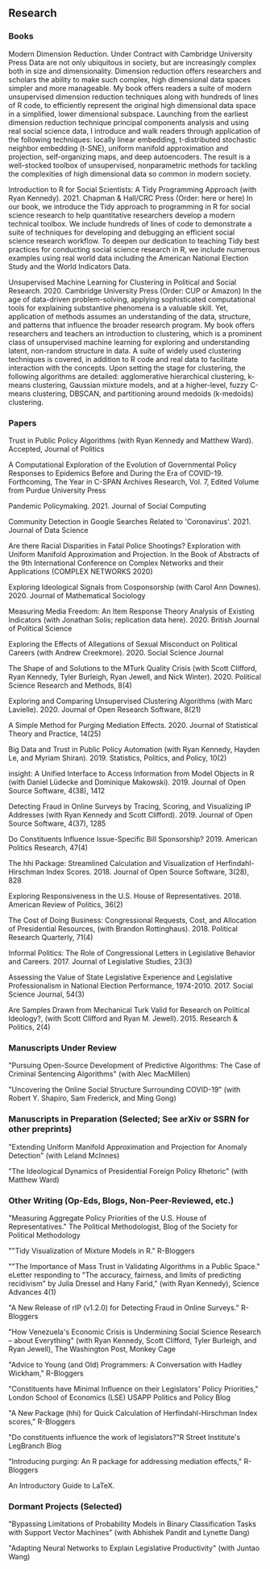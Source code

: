 ## Research

### Books

Modern Dimension Reduction. Under Contract with Cambridge University Press
Data are not only ubiquitous in society, but are increasingly complex both in size and dimensionality. Dimension reduction offers researchers and scholars the ability to make such complex, high dimensional data spaces simpler and more manageable. My book offers readers a suite of modern unsupervised dimension reduction techniques along with hundreds of lines of R code, to efficiently represent the original high dimensional data space in a simplified, lower dimensional subspace. Launching from the earliest dimension reduction technique principal components analysis and using real social science data, I introduce and walk readers through application of the following techniques: locally linear embedding, t-distributed stochastic neighbor embedding (t-SNE), uniform manifold approximation and projection, self-organizing maps, and deep autoencoders. The result is a well-stocked toolbox of unsupervised, nonparametric methods for tackling the complexities of high dimensional data so common in modern society.


Introduction to R for Social Scientists: A Tidy Programming Approach (with Ryan Kennedy). 2021. Chapman & Hall/CRC Press (Order: here or here)
In our book, we introduce the Tidy approach to programming in R for social science research to help quantitative researchers develop a modern technical toolbox. We include hundreds of lines of code to demonstrate a suite of techniques for developing and debugging an efficient social science research workflow. To deepen our dedication to teaching Tidy best practices for conducting social science research in R, we include numerous examples using real world data including the American National Election Study and the World Indicators Data.


Unsupervised Machine Learning for Clustering in Political and Social Research. 2020. Cambridge University Press (Order: CUP or Amazon)
In the age of data-driven problem-solving, applying sophisticated computational tools for explaining substantive phenomena is a valuable skill. Yet, application of methods assumes an understanding of the data, structure, and patterns that influence the broader research program. My book offers researchers and teachers an introduction to clustering, which is a prominent class of unsupervised machine learning for exploring and understanding latent, non-random structure in data. A suite of widely used clustering techniques is covered, in addition to R code and real data to facilitate interaction with the concepts. Upon setting the stage for clustering, the following algorithms are detailed: agglomerative hierarchical clustering, k-means clustering, Gaussian mixture models, and at a higher-level, fuzzy C-means clustering, DBSCAN, and partitioning around medoids (k-medoids) clustering.


### Papers
Trust in Public Policy Algorithms (with Ryan Kennedy and Matthew Ward). Accepted, Journal of Politics

A Computational Exploration of the Evolution of Governmental Policy Responses to Epidemics Before and During the Era of COVID-19. Forthcoming, The Year in C-SPAN Archives Research, Vol. 7, Edited Volume from Purdue University Press

Pandemic Policymaking. 2021. Journal of Social Computing

Community Detection in Google Searches Related to 'Coronavirus'. 2021. Journal of Data Science

Are there Racial Disparities in Fatal Police Shootings? Exploration with Uniform Manifold Approximation and Projection. In the Book of Abstracts of the 9th International Conference on Complex Networks and their Applications (COMPLEX NETWORKS 2020)

Exploring Ideological Signals from Cosponsorship (with Carol Ann Downes). 2020. Journal of Mathematical Sociology

Measuring Media Freedom: An Item Response Theory Analysis of Existing Indicators (with Jonathan Solis; replication data here). 2020. British Journal of Political Science

Exploring the Effects of Allegations of Sexual Misconduct on Political Careers (with Andrew Creekmore). 2020. Social Science Journal

The Shape of and Solutions to the MTurk Quality Crisis (with Scott Clifford, Ryan Kennedy, Tyler Burleigh, Ryan Jewell, and Nick Winter). 2020. Political Science Research and Methods, 8(4)

Exploring and Comparing Unsupervised Clustering Algorithms (with Marc Lavielle). 2020. Journal of Open Research Software, 8(21)

A Simple Method for Purging Mediation Effects. 2020. Journal of Statistical Theory and Practice, 14(25)

Big Data and Trust in Public Policy Automation (with Ryan Kennedy, Hayden Le, and Myriam Shiran). 2019. Statistics, Politics, and Policy, 10(2)

insight: A Unified Interface to Access Information from Model Objects in R (with Daniel Lüdecke and Dominique Makowski). 2019. Journal of Open Source Software, 4(38), 1412

Detecting Fraud in Online Surveys by Tracing, Scoring, and Visualizing IP Addresses (with Ryan Kennedy and Scott Clifford). 2019. Journal of Open Source Software, 4(37), 1285

Do Constituents Influence Issue-Specific Bill Sponsorship? 2019. American Politics Research, 47(4)

The hhi Package: Streamlined Calculation and Visualization of Herfindahl-Hirschman Index Scores. 2018. Journal of Open Source Software, 3(28), 828

Exploring Responsiveness in the U.S. House of Representatives. 2018. American Review of Politics, 36(2)

The Cost of Doing Business: Congressional Requests, Cost, and Allocation of Presidential Resources, (with Brandon Rottinghaus). 2018. Political Research Quarterly, 71(4)

Informal Politics: The Role of Congressional Letters in Legislative Behavior and Careers. 2017. Journal of Legislative Studies, 23(3)

Assessing the Value of State Legislative Experience and Legislative Professionalism in National Election Performance, 1974-2010. 2017. Social Science Journal, 54(3)

Are Samples Drawn from Mechanical Turk Valid for Research on Political Ideology?, (with Scott Clifford and Ryan M. Jewell). 2015. Research & Politics, 2(4)

### Manuscripts Under Review

"Pursuing Open-Source Development of Predictive Algorithms: The Case of Criminal Sentencing Algorithms" (with Alec MacMillen)

"Uncovering the Online Social Structure Surrounding COVID-19" (with Robert Y. Shapiro, Sam Frederick, and Ming Gong)

### Manuscripts in Preparation (Selected; See arXiv or SSRN for other preprints)

"Extending Uniform Manifold Approximation and Projection for Anomaly Detection" (with Leland McInnes)

"The Ideological Dynamics of Presidential Foreign Policy Rhetoric" (with Matthew Ward)

### Other Writing (Op-Eds, Blogs, Non-Peer-Reviewed, etc.)

"Measuring Aggregate Policy Priorities of the U.S. House of Representatives." The Political Methodologist, Blog of the Society for Political Methodology

""Tidy Visualization of Mixture Models in R." R-Bloggers

""The Importance of Mass Trust in Validating Algorithms in a Public Space." eLetter responding to "The accuracy, fairness, and limits of predicting recidivism" by Julia Dressel and Hany Farid," (with Ryan Kennedy), Science Advances 4(1)

"A New Release of rIP (v1.2.0) for Detecting Fraud in Online Surveys." R-Bloggers

"How Venezuela's Economic Crisis is Undermining Social Science Research – about Everything" (with Ryan Kennedy, Scott Clifford, Tyler Burleigh, and Ryan Jewell), The Washington Post, Monkey Cage

"Advice to Young (and Old) Programmers: A Conversation with Hadley Wickham," R-Bloggers

"Constituents have Minimal Influence on their Legislators' Policy Priorities," London School of Economics (LSE) USAPP Politics and Policy Blog

"A New Package (hhi) for Quick Calculation of Herfindahl-Hirschman Index scores," R-Bloggers

"Do constituents influence the work of legislators?"R Street Institute's LegBranch Blog

"Introducing purging: An R package for addressing mediation effects," R-Bloggers

An Introductory Guide to LaTeX.

### Dormant Projects (Selected)

"Bypassing Limitations of Probability Models in Binary Classification Tasks with Support Vector Machines" (with Abhishek Pandit and Lynette Dang)

"Adapting Neural Networks to Explain Legislative Productivity" (with Juntao Wang)
